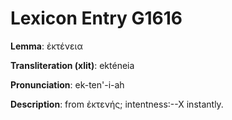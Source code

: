 # Lexicon Entry G1616

**Lemma**: ἐκτένεια

**Transliteration (xlit)**: ekténeia

**Pronunciation**: ek-ten'-i-ah

**Description**:
from ἐκτενής; intentness:--X instantly.
